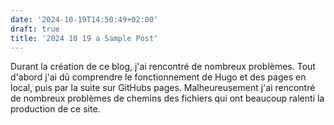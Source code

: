 ```yaml
---
date: '2024-10-19T14:50:49+02:00'
draft: true
title: '2024 10 19 a Sample Post'
---
```




Durant la création de ce blog, j'ai rencontré de nombreux problèmes. Tout d'abord j'ai dû comprendre le fonctionnement de Hugo et des pages en local, puis par la suite sur GitHubs pages. Malheureusement j'ai rencontré de nombreux problèmes de chemins des fichiers qui ont beaucoup ralenti la production de ce site.